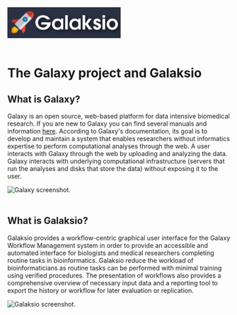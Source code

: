 <div class="imageContainer" style="" >
    <img src="galaksio_logo.png" title="Galaksio logo." style=" height: 70px !important; margin-bottom: 20px; ">
</div>


# The Galaxy project and Galaksio
## What is Galaxy?
Galaxy is an open source, web-based platform for data intensive biomedical research. If you are new to Galaxy you can find several manuals and information [here](https://galaxyproject.org/tutorials/g101/). According to Galaxy's documentation, its goal is to develop and maintain a system that enables researchers without informatics expertise to perform computational analyses through the web. A user interacts with Galaxy through the web by uploading and analyzing the data. Galaxy interacts with underlying computational infrastructure (servers that run the analyses and disks that store the data) without exposing it to the user.

<div class="imageContainer" style="" >
    <img src="galaxy_screenshot.png" title="Galaxy screenshot." style=" height: 450px !important; margin-bottom: 20px; ">
</div>

## What is Galaksio?
Galaksio provides a workflow-centric graphical user interface for the Galaxy Workflow Management system in order to provide an accessible and automated interface for biologists and medical researchers completing routine tasks in bioinformatics. Galaksio reduce the workload of bioinformaticians as routine tasks can be performed with minimal training using verified procedures. The presentation of workflows also provides a comprehensive overview of necessary input data and a reporting tool to export the history or workflow for later evaluation or replication.

<div class="imageContainer" style="" >
    <img src="galaksio_screenshot.png" title="Galaksio screenshot." style=" height: 450px !important; margin-bottom: 20px; ">
</div>
